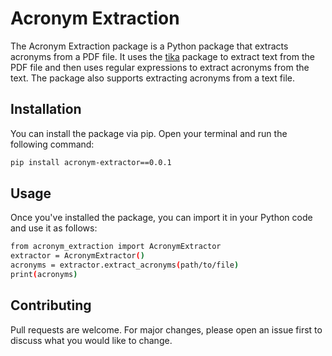 # Acronym Extraction
The Acronym Extraction package is a Python package that extracts acronyms from a PDF file. It uses the [tika](https://tika.apache.org/) 
package to extract text from the PDF file and then uses regular expressions to extract acronyms from the text. The package also
supports extracting acronyms from a text file.

## Installation
You can install the package via pip. Open your terminal and run the following command:
```bash
pip install acronym-extractor==0.0.1
```

## Usage
Once you've installed the package, you can import it in your Python code and use it as follows:
```bash
from acronym_extraction import AcronymExtractor
extractor = AcronymExtractor()
acronyms = extractor.extract_acronyms(path/to/file)
print(acronyms)
```

## Contributing
Pull requests are welcome. For major changes, please open an issue first to discuss what you would like to change.